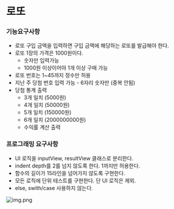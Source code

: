# 로또

### 기능요구사항


* 로또 구입 금액을 입력하면 구입 금액에 해당하는 로또를 발급해야 한다.
* 로또 1장의 가격은 1000원이다.
  - 숫자만 입력가능
  - 1000원 이상이어야 1개 이상 구매 가능
* 로또 번호는 1~45까지 정수만 허용
* 지난 주 당첨 번호 입력 가능 - 6자리 숫자만 (중복 안됨)
* 당첨 통계 출력
  - 3개 일치 (5000원) 
  - 4개 일치 (50000원)
  - 5개 일치 (150000원)
  - 6개 일치 (2000000000원)
  - 수익률 계산 출력
  
### 프로그래밍 요구사항
* UI 로직을 inputView, resultView 클래스로 분리한다.
* indent depth를 2를 넘지 않도록 한다. 1까지만 허용한다.
* 함수의 길이가 15라인을 넘어가지 않도록 구현한다.
* 모든 로직에 단위 테스트를 구현한다. 단 UI 로직은 제외.
* else, swith/case 사용하지 않는다.

![img.png](img.png)